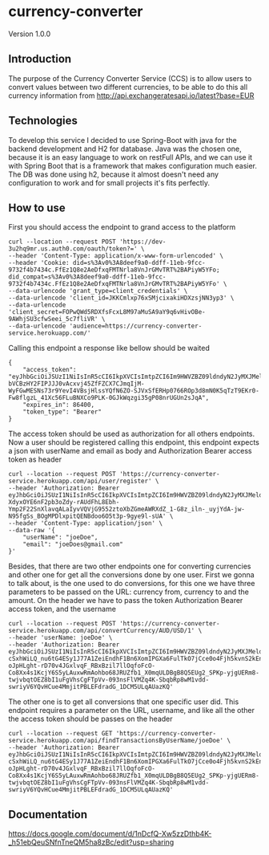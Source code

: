 # currency-converter

Version 1.0.0

## Introduction

The purpose of the Currency Converter Service (CCS) is to allow users to convert values between two different currencies,
to be able to do this all currency information from http://api.exchangeratesapi.io/latest?base=EUR

## Technologies

To develop this service I decided to use Spring-Boot with java for the backend development and H2 for database.
Java was the chosen one, because it is an easy language to work on restFull APIs, and we can use it with Spring Boot
that is a framework that makes configuration much easier. The DB was done using h2, because it almost doesn't need any configuration
to work and for small projects it's fits perfectly.

## How to use

First you should access the endpoint to grand access to the platform

```
curl --location --request POST 'https://dev-3u2hq9mr.us.auth0.com/oauth/token?=' \
--header 'Content-Type: application/x-www-form-urlencoded' \
--header 'Cookie: did=s%3Av0%3A8deef9a0-ddff-11eb-9fcc-9732f4b7434c.FfEz1Q8e2AeDfxqFMTNrla8VnJrGMvTRT%2BAPiyW5YFo; did_compat=s%3Av0%3A8deef9a0-ddff-11eb-9fcc-9732f4b7434c.FfEz1Q8e2AeDfxqFMTNrla8VnJrGMvTRT%2BAPiyW5YFo' \
--data-urlencode 'grant_type=client_credentials' \
--data-urlencode 'client_id=JKKCmlxp76xSMjcixakiHDXzsjNN3yp3' \
--data-urlencode 'client_secret=FOPwQWd5RDXfsFcxL8M97aMuSA9aY9q6vHivOBe-9AWhjSU3cfwSeei_5c7fliVR' \
--data-urlencode 'audience=https://currency-converter-service.herokuapp.com/'
```

Calling this endpoint a response like bellow should be waited
```
{
    "access_token": "eyJhbGciOiJSUzI1NiIsInR5cCI6IkpXVCIsImtpZCI6Im9HWVZBZ09ldndyN2JyMXJMeldodiJ9.eyJpc3MiOiJodHRwczovL2Rldi0zdTJocTltci51cy5hdXRoMC5jb20vIiwic3ViIjoiSktLQ21seHA3NnhTTWpjaXhha2lIRFh6c2pOTjN5cDNAY2xpZW50cyIsImF1ZCI6Imh0dHBzOi8vY3VycmVuY3ktY29udmVydGVyLXNlcnZpY2UuaGVyb2t1YXBwLmNvbS8iLCJpYXQiOjE2MjU3MDc0MzAsImV4cCI6MTYyNTc5MzgzMCwiYXpwIjoiSktLQ21seHA3NnhTTWpjaXhha2lIRFh6c2pOTjN5cDMiLCJndHkiOiJjbGllbnQtY3JlZGVudGlhbHMifQ.2GmIdJxjVR9c2ALVIEBqepFbQMZcVRGsdZmkbRjqU2oO03xMcU2FR7BKYtS6XdhEZNQMN8FWSd5amsXSTh92S7MGlS2zLjKFdChLbDWiYi7oTeImMyfgCWKDWu_n2xB98JN5g9epnCEoTX8X2G2764HdWDp7zTVenjfKCiwuYXbnkrqWe2X-bVCBzHY2FIPJJJ0vAcxvj45ZfFZCX7CJmqIjM-WyFGwMESNs73r9YevI4VBsjHlssYQfN6ZO-SJVxSfERHp0766ROp3d8mN0K5qTzT9EKr0-Fw8flgzL_41Xc56FLuBNXCo9PLK-0GJkWqzgi35gP08nrUGUn2sJqA",
    "expires_in": 86400,
    "token_type": "Bearer"
}
```

The access token should be used as authorization for all others endpoints. Now a user should 
be registered calling this endpoint, this endpoint expects a json with userName and email as body and Authorization Bearer
access token as header

```
curl --location --request POST 'https://currency-converter-service.herokuapp.com/api/user/register' \
--header 'Authorization: Bearer eyJhbGciOiJSUzI1NiIsInR5cCI6IkpXVCIsImtpZCI6Im9HWVZBZ09ldndyN2JyMXJMeldodiJ9.eyJpc3MiOiJodHRwczovL2Rldi0zdTJocTltci51cy5hdXRoMC5jb20vIiwic3ViIjoiSktLQ21seHA3NnhTTWpjaXhha2lIRFh6c2pOTjN5cDNAY2xpZW50cyIsImF1ZCI6Imh0dHBzOi8vY3VycmVuY3ktY29udmVydGVyLXNlcnZpY2UuaGVyb2t1YXBwLmNvbS8iLCJpYXQiOjE2MjU1ODk4NDQsImV4cCI6MTYyNTY3NjI0NCwiYXpwIjoiSktLQ21seHA3NnhTTWpjaXhha2lIRFh6c2pOTjN5cDMiLCJndHkiOiJjbGllbnQtY3JlZGVudGlhbHMifQ.NTPd_E4dYbGLRvAAlj2krrTZpcsZqV8Of6fj1MO6XsFbtSVrr1EIkWUFO9g6patGCMgJ9MYrwax5R0zP6SS9_QxR7hz2I2zlGJ1L5JQH2V0I_vJZ2P7MKAa0NYODPhczXFoksfSbk2vrRxMe5q1cm7XykQC9FbD84eP0Pdq0DO5LLg05DuuOaicW5NjMnyQZ86ND9dZXM-XdyxOYE6nF2pb3oZdy-rAUdFhL8Ebh-Ymp2F22SnXlavqALaIyvVQVjG9552ztoXbZGmeAWRXdZ_1-G8z_iln-_uyjYdA-jw-N95fgSs_BOgMPDlxpitQENBdoo6O5t3p-9gye9l-sUA' \
--header 'Content-Type: application/json' \
--data-raw '{
    "userName": "joeDoe",
    "email": "joeDoes@gmail.com" 
}'
```

Besides, that there are two other endpoints one for converting currencies and other one for get all the conversions done by one user.
First we gonna to talk about, is the one used to do conversions, for this one we have three parameters to be passed on the
URL: currency from, currency to and the amount. On the header we have to pass the token Authorization Bearer
access token, and the username
```
curl --location --request POST 'https://currency-converter-service.herokuapp.com/api/convertCurrency/AUD/USD/1' \
--header 'userName: joeDoe' \
--header 'Authorization: Bearer eyJhbGciOiJSUzI1NiIsInR5cCI6IkpXVCIsImtpZCI6Im9HWVZBZ09ldndyN2JyMXJMeldodiJ9.eyJpc3MiOiJodHRwczovL2Rldi0zdTJocTltci51cy5hdXRoMC5jb20vIiwic3ViIjoiSktLQ21seHA3NnhTTWpjaXhha2lIRFh6c2pOTjN5cDNAY2xpZW50cyIsImF1ZCI6Imh0dHBzOi8vY3VycmVuY3ktY29udmVydGVyLXNlcnZpY2UuaGVyb2t1YXBwLmNvbS8iLCJpYXQiOjE2MjU2MTk5OTgsImV4cCI6MTYyNTcwNjM5OCwiYXpwIjoiSktLQ21seHA3NnhTTWpjaXhha2lIRFh6c2pOTjN5cDMiLCJndHkiOiJjbGllbnQtY3JlZGVudGlhbHMifQ.tDAiSpi9wExYw-cSxhWiLQ_nu6tG4ESy1J77A1ZeiEndhF1Bn6XomIPGXa6FulTkO7jCce0o4Fjh5kvnS2kEn42v1xDOPoQruO2JpsRgynuLEgfEsRtm5q4tgb98WYkr_-oJpHLght-rD70v4JGxlvqF_RBxBzil7llOqfoFcO-Co8Xx4s1KcjY6S5yLAuxwRmAohbo68JRUZfb1_X0mqULDBgB8Q5EUg2_SPKp-yjgUERm8-twjvbqtOEZ8bI1uFgVhsCgFTpVv-093nsFlVMZq4K-SbqbRp8wM1vdd-swriyV6YQvHCue4MmjitPBLEFdradG_1DCM5ULqAUazKQ'
```

The other one is to get all conversions that one specific user did.
This endpoint requires a parameter on the URL, username, and like all the other the access token should be passes on the header

```
curl --location --request GET 'https://currency-converter-service.herokuapp.com/api/findTransactionsByUserName/joeDoe' \
--header 'Authorization: Bearer eyJhbGciOiJSUzI1NiIsInR5cCI6IkpXVCIsImtpZCI6Im9HWVZBZ09ldndyN2JyMXJMeldodiJ9.eyJpc3MiOiJodHRwczovL2Rldi0zdTJocTltci51cy5hdXRoMC5jb20vIiwic3ViIjoiSktLQ21seHA3NnhTTWpjaXhha2lIRFh6c2pOTjN5cDNAY2xpZW50cyIsImF1ZCI6Imh0dHBzOi8vY3VycmVuY3ktY29udmVydGVyLXNlcnZpY2UuaGVyb2t1YXBwLmNvbS8iLCJpYXQiOjE2MjU2MTk5OTgsImV4cCI6MTYyNTcwNjM5OCwiYXpwIjoiSktLQ21seHA3NnhTTWpjaXhha2lIRFh6c2pOTjN5cDMiLCJndHkiOiJjbGllbnQtY3JlZGVudGlhbHMifQ.tDAiSpi9wExYw-cSxhWiLQ_nu6tG4ESy1J77A1ZeiEndhF1Bn6XomIPGXa6FulTkO7jCce0o4Fjh5kvnS2kEn42v1xDOPoQruO2JpsRgynuLEgfEsRtm5q4tgb98WYkr_-oJpHLght-rD70v4JGxlvqF_RBxBzil7llOqfoFcO-Co8Xx4s1KcjY6S5yLAuxwRmAohbo68JRUZfb1_X0mqULDBgB8Q5EUg2_SPKp-yjgUERm8-twjvbqtOEZ8bI1uFgVhsCgFTpVv-093nsFlVMZq4K-SbqbRp8wM1vdd-swriyV6YQvHCue4MmjitPBLEFdradG_1DCM5ULqAUazKQ'
```

## Documentation
https://docs.google.com/document/d/1nDcfQ-Xw5zzDthb4K-_h51ebQeuSNfnTneQM5ha8zBc/edit?usp=sharing
